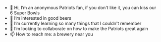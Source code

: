 - 👋 Hi, I’m an anonymous Patriots fan, if you don't like it, you can kiss our 6 Super Bowls
- 👀 I’m interested in good beers
- 🌱 I’m currently learning so many things that I couldn't remember
- 💞️ I’m looking to collaborate on how to make the Patriots great again
- 📫 How to reach me: a brewery near you

<!---
LinhIsGreat/LinhIsGreat is a ✨ special ✨ repository because its `README.md` (this file) appears on your GitHub profile.
You can click the Preview link to take a look at your changes.
--->
